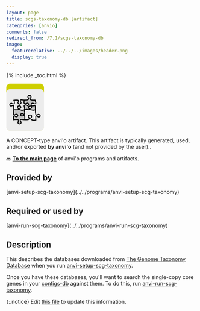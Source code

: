 ```yaml
---
layout: page
title: scgs-taxonomy-db [artifact]
categories: [anvio]
comments: false
redirect_from: /7.1/scgs-taxonomy-db
image:
  featurerelative: ../../../images/header.png
  display: true
---
```



{% include _toc.html %}


<img src="../../images/icons/CONCEPT.png" alt="CONCEPT" style="width:100px; border:none" />

A CONCEPT-type anvi'o artifact. This artifact is typically generated, used, and/or exported **by anvi'o** (and not provided by the user)..

🔙 **[To the main page](../../)** of anvi'o programs and artifacts.

## Provided by


<p style="text-align: left" markdown="1"><span class="artifact-p">[anvi-setup-scg-taxonomy](../../programs/anvi-setup-scg-taxonomy)</span></p>


## Required or used by


<p style="text-align: left" markdown="1"><span class="artifact-r">[anvi-run-scg-taxonomy](../../programs/anvi-run-scg-taxonomy)</span></p>


## Description

This describes the databases downloaded from [The Genome Taxonomy Database](https://gtdb.ecogenomic.org/) when you run <span class="artifact-n">[anvi-setup-scg-taxonomy](/help/7.1/programs/anvi-setup-scg-taxonomy)</span>. 

Once you have these databases, you'll want to search the single-copy core genes in your <span class="artifact-n">[contigs-db](/help/7.1/artifacts/contigs-db)</span> against them. To do this, run <span class="artifact-n">[anvi-run-scg-taxonomy](/help/7.1/programs/anvi-run-scg-taxonomy)</span>. 


{:.notice}
Edit [this file](https://github.com/merenlab/anvio/tree/master/anvio/docs/artifacts/scgs-taxonomy-db.md) to update this information.

